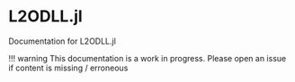 # L2ODLL.jl

Documentation for L2ODLL.jl

!!! warning
    This documentation is a work in progress.
    Please open an issue if content is missing / erroneous